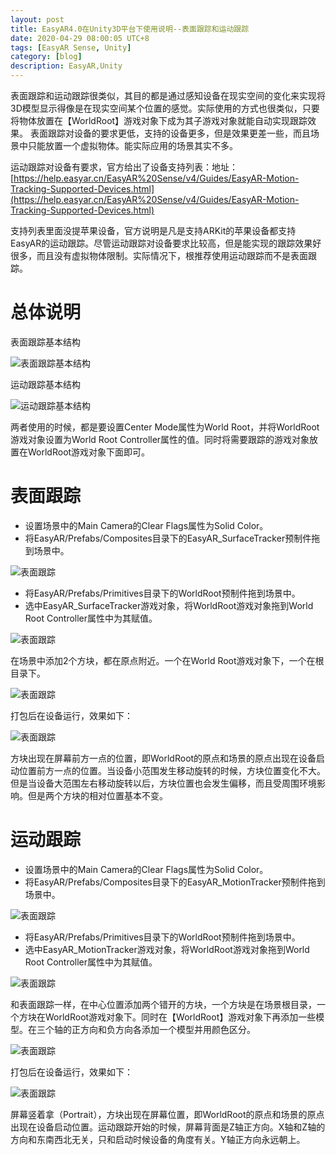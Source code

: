 ```yaml
---
layout: post
title: EasyAR4.0在Unity3D平台下使用说明--表面跟踪和运动跟踪
date: 2020-04-29 08:00:05 UTC+8
tags: [EasyAR Sense, Unity]
category: [blog]
description: EasyAR,Unity
---
```


表面跟踪和运动跟踪很类似，其目的都是通过感知设备在现实空间的变化来实现将3D模型显示得像是在现实空间某个位置的感觉。实际使用的方式也很类似，只要将物体放置在【WorldRoot】游戏对象下成为其子游戏对象就能自动实现跟踪效果。	表面跟踪对设备的要求更低，支持的设备更多，但是效果更差一些，而且场景中只能放置一个虚拟物体。能实际应用的场景其实不多。

<!-- more -->

运动跟踪对设备有要求，官方给出了设备支持列表：地址：[https://help.easyar.cn/EasyAR%20Sense/v4/Guides/EasyAR-Motion-Tracking-Supported-Devices.html](https://help.easyar.cn/EasyAR%20Sense/v4/Guides/EasyAR-Motion-Tracking-Supported-Devices.html)

支持列表里面没提苹果设备，官方说明是凡是支持ARKit的苹果设备都支持EasyAR的运动跟踪。尽管运动跟踪对设备要求比较高，但是能实现的跟踪效果好很多，而且没有虚拟物体限制。实际情况下，根推荐使用运动跟踪而不是表面跟踪。

# 总体说明

表面跟踪基本结构

![表面跟踪基本结构](/images/2020-04-29-EasyAR-Surfacing-Montin-01.jpg)

运动跟踪基本结构

![运动跟踪基本结构](/images/2020-04-29-EasyAR-Surfacing-Montin-02.jpg)

两者使用的时候，都是要设置Center Mode属性为World Root，并将WorldRoot游戏对象设置为World Root Controller属性的值。同时将需要跟踪的游戏对象放置在WorldRoot游戏对象下面即可。

# 表面跟踪

- 设置场景中的Main Camera的Clear Flags属性为Solid Color。
- 将EasyAR/Prefabs/Composites目录下的EasyAR_SurfaceTracker预制件拖到场景中。

![表面跟踪](/images/2020-04-29-EasyAR-Surfacing-Montin-03.jpg)

- 将EasyAR/Prefabs/Primitives目录下的WorldRoot预制件拖到场景中。
- 选中EasyAR_SurfaceTracker游戏对象，将WorldRoot游戏对象拖到World Root Controller属性中为其赋值。

![表面跟踪](/images/2020-04-29-EasyAR-Surfacing-Montin-04.jpg)

在场景中添加2个方块，都在原点附近。一个在World Root游戏对象下，一个在根目录下。

![表面跟踪](/images/2020-04-29-EasyAR-Surfacing-Montin-05.jpg)

打包后在设备运行，效果如下：

![表面跟踪](/images/2020-04-29-EasyAR-Surfacing-Montin-06.jpg)

方块出现在屏幕前方一点的位置，即WorldRoot的原点和场景的原点出现在设备启动位置前方一点的位置。当设备小范围发生移动旋转的时候，方块位置变化不大。但是当设备大范围左右移动旋转以后，方块位置也会发生偏移，而且受周围环境影响。但是两个方块的相对位置基本不变。

# 运动跟踪

- 设置场景中的Main Camera的Clear Flags属性为Solid Color。
- 将EasyAR/Prefabs/Composites目录下的EasyAR_MotionTracker预制件拖到场景中。

![表面跟踪](/images/2020-04-29-EasyAR-Surfacing-Montin-07.jpg)

- 将EasyAR/Prefabs/Primitives目录下的WorldRoot预制件拖到场景中。
- 选中EasyAR_MotionTracker游戏对象，将WorldRoot游戏对象拖到World Root Controller属性中为其赋值。

![表面跟踪](/images/2020-04-29-EasyAR-Surfacing-Montin-08.jpg)

和表面跟踪一样，在中心位置添加两个错开的方块，一个方块是在场景根目录，一个方块在WorldRoot游戏对象下。同时在【WorldRoot】游戏对象下再添加一些模型。在三个轴的正方向和负方向各添加一个模型并用颜色区分。

![表面跟踪](/images/2020-04-29-EasyAR-Surfacing-Montin-09.jpg)

打包后在设备运行，效果如下：

![表面跟踪](/images/2020-04-29-EasyAR-Surfacing-Montin-10.jpg)

屏幕竖着拿（Portrait），方块出现在屏幕位置，即WorldRoot的原点和场景的原点出现在设备启动位置。运动跟踪开始的时候，屏幕背面是Z轴正方向。X轴和Z轴的方向和东南西北无关，只和启动时候设备的角度有关。Y轴正方向永远朝上。